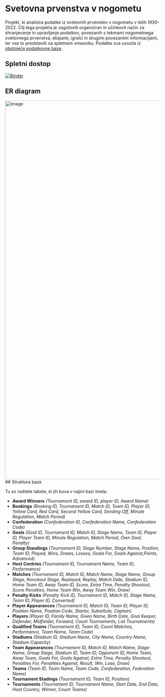 # Svetovna prvenstva v nogometu

Projekt, ki analizira podatke iz svetovnih prvenstev v nogometu v letih 1930-2022. Cilj tega projekta je zagotoviti organiziran in učinkovit način za shranjevanje in upravljanje podatkov, povezanih s tekmami nogometnega svetovnega prvenstva, ekipami, igralci in drugimi povezanimi informacijami, ter vse to predstaviti na spletnem vmesniku. Podatke sva uvozila iz [obstoječe podatkovne baze](https://github.com/jfjelstul/worldcup?fbclid=IwAR2ezFC64kBLC75OSXOg4iR_lhlddSlkgLrC-Y9Eh3A6-wpyasCd03UrwKg).

## Spletni dostop

[![Binder](https://mybinder.org/badge_logo.svg)](https://mybinder.org/v2/gh/valg01/Svetovna-prvenstva-v-nogometu.git/main)

## ER diagram
<img width="1230" alt="image" src="https://user-images.githubusercontent.com/82824154/230346357-85a50732-d205-40ca-bcaf-94098c841462.png">
## Struktura baze

Tu so naštete tabele, ki jih bova v najini bazi imela:
- **Award Winners** *(Tournament ID, award ID, player ID, Award Name)*
- **Bookings** *(Booking ID, Tournament ID, Match ID, Team ID, Player ID, Yellow Card, Red Card, Second Yellow Card, Sending Off, Minute Regulation, Match Period)*
- **Confederation** *(Confederation ID, Confederation Name, Confederation Code)*
- **Goals** *(Goal ID, Tournament ID, Match ID, Stage Name, Team ID, Player ID, Player Team ID, Minute Regulation, Match Period, Own Goal, Penalty)*
- **Group Standings** *(Tournament ID, Stage Number, Stage Name, Position, Team ID, Played, Wins, Draws, Losses, Goals For, Goals Against,Points, Advanced)*
- **Host Contries** *(Tournament ID, Tournament Name, Team ID, Performance)*
- **Matches** *(Tournament ID, Match ID, Match Name, Stage Name, Group Stage, Konckout Stage, Replayed, Replay, Match Date, Stadium ID, Home Team ID, Away Team ID, Score, Extra Time, Penalty Shootout, Score Penalties, Home Team Win, Away Team Win, Draw)*
- **Penalty Kicks** *(Penalty Kick ID, Tournament ID, Match ID, Stage Name, Team ID, Player ID, Converted)*
- **Player Appearances** *(Tournament ID, Match ID, Team ID, Player ID, Position Name, Position Code, Starter, Substitute, Captain)*
- **Players** *(Player ID, Family Name, Given Name, Birth Date, Goal Keeper, Defender, Midfielder, Forward, Count Tournaments, List Tournaments)*
- **Qualified Teams** *(Tournament ID, Team ID, Count Matches, Performance, Team Name, Team Code)*
- **Stadiums** *(Stadium ID, Stadium Name, City Name, Country Name, Stadium Capacity)*
- **Team Appearances** *(Tournament ID, Match ID, Match Name, Stage Name, Group Stage, Stadium ID, Team ID, Opponent ID, Home Team, Away Team, Goals For, Goals Against, Extra Time, Penalty Shootout, Penalties For, Penalities Against, Result, Win, Lose, Draw)*
- **Teams** *(Team ID, Team Name, Team Code, Confederation, Federation Name)*
- **Tournament Stadings** *(Tournament ID, Team ID, Position)*
- **Tournaments** *(Tournament ID, Tournament Name, Start Date, End Date, Host Country, Winner, Count Teams)*
